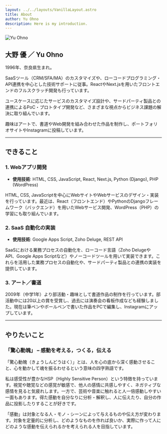 ```yaml
---
layout: ../../layouts/VanillaLayout.astro
title: About
author: Yu Ohno
description: Here is my introduction.
---
```


![Yu Ohno](https://yasmro.vercel.app/ja/about/)

## 大野 優 ／ Yu Ohno

1996年、奈良県生まれ。

SaaSツール（CRM/SFA/MA）のカスタマイズや、ローコードプログラミング・API連携を中心とした技術サポートに従事。ReactやNext.jsを用いたフロントエンドのフルスクラッチ開発も行っています。

ユースケースに応じたサービスのカスタマイズ設計や、サードパーティ製品との連携によるPoC・プロトタイプ開発など、さまざまな視点からビジネス課題の解決に取り組んでいます。

趣味はアートで、書道やWeb開発を組み合わせた作品を制作し、ポートフォリオサイトやInstagramに投稿しています。

---

## できること

### 1. Webアプリ開発

- **使用技術**: HTML, CSS, JavaScript, React, Next.js, Python (Django), PHP (WordPress)

HTML, CSS, JavaScriptを中心にWebサイトやWebサービスのデザイン・実装を行っています。最近は、React（フロントエンド）やPythonのDjangoフレームワーク（バックエンド）を用いたWebサービス開発、WordPress（PHP）の学習にも取り組んでいます。

### 2. SaaS 自動化の実装

- **使用技術**: Google Apps Script, Zoho Deluge, REST API

SaaSにおける業務プロセスの自動化を、ローコード言語（Zoho DelugeやAPI、Google Apps Scriptなど）やノーコードツールを用いて実装できます。これらを活用した業務プロセスの自動化や、サードパーティ製品との連携の実装を提供しています。

### 3. アート／書道

2009年（中学1年）より部活動・趣味として書道作品の制作を行っています。部活動中には20以上の賞を受賞し、過去には演奏会の看板作成なども経験しました。現在は筆ペンやボールペンで書いた作品をPCで編集し、Instagramにアップしています。

---

## やりたいこと

### 「驚心動魄」 – 感動を考える，つくる，伝える

「驚心動魄（きょうしんどうはく）」とは、人を心の底から深く感動させること、心を動かして魂を振るわせるという意味の四字熟語です。

私は感受性が豊かなHSP（Highly Sensitive Person）という特徴を持っています。視覚や聴覚などの感覚が敏感で、他人の感情に共感しやすく、ネガティブな感情を見ると気疲れします。一方で、芸術や音楽に触れると人一倍感動しやすい一面もあります。得た感動を自分なりに分析・解釈し、人に伝えたり、自分の作品に投影したりすることが好きです。

「感動」は対象となる人・モノ・シーンによって与えるものや伝え方が変わります。対象を定量的に分析し、どのようなものを作れば良いか、実際に作って人にどのような感動を伝えられるかを考えられる人を目指しています。
